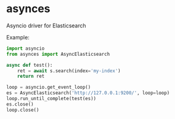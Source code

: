 # asynces
Asyncio driver for Elasticsearch


Example:
```python
import asyncio
from asynces import AsyncElasticsearch

async def test():
    ret = await s.search(index='my-index')
    return ret

loop = asyncio.get_event_loop()
es = AsyncElasticsearch('http://127.0.0.1:9200/', loop=loop)
loop.run_until_complete(test(es))
es.close()
loop.close()
```
